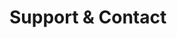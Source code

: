 <!-- Space: BaseTemplate -->
<!-- Parent: Project -->
<!-- Title: Support -->

<!-- Label: Support and Contact -->
<!-- Include: docs/disclaimer.md -->
<!-- Include: ac:toc -->

# Support & Contact
